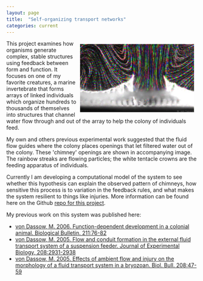 ```yaml
---
layout: page
title:  "Self-organizing transport networks"
categories: current
---
```


<img src="/assets/Colony03NewChimFrontDay4_MaxFrameDifsAsRainbowPlusMedianFrames.jpg" alt="Bryozoan flow" style="float:right;width:300px;padding:10px">
This project examines how organisms generate complex, stable structures using feedback between form and function. It focuses on one of my favorite creatures, a marine invertebrate that forms arrays of linked individuals which organize hundreds to thousands of themselves into structures that channel  water flow through and out of the array to help the colony of individuals feed.

My own and others previous experimental work suggested that the fluid flow guides where the colony places openings that let filtered water out of the colony. These 'chimney' openings are shown in accompanying image. The rainbow streaks are flowing particles; the white tentacle crowns are the feeding apparatus of individuals. 

Currently I am developing a computational model of the system to see whether this hypothesis can explain the observed pattern of chimneys, how sensitive this process is to variation in the feedback rules, and what makes the system resilient to things like injuries. More information can be found here on the Github [repo for this project](https://github.com/mvondassow/BryozoanModel2).

My previous work on this system was published here:

<ul>
<li>
<a href="http://www.journals.uchicago.edu/doi/abs/10.2307/4134580">
von Dassow, M. 2006. Function-dependent development in a colonial animal. Biological
Bulletin. 211:76-82
</a>
</li>
<li>
<a href="http://jeb.biologists.org/content/208/15/2931">
von Dassow, M. 2005. Flow and conduit formation in the external fluid transport system of a
suspension feeder. Journal of Experimental Biology, 208:2931-2938
</a>
</li>
<li>
<a href="http://www.journals.uchicago.edu/doi/abs/10.2307/3593100">
von Dassow, M. 2005. Effects of ambient flow and injury on the morphology of a fluid
transport system in a bryozoan. Biol. Bull. 208:47-59
</a>
</li>
</ul>
